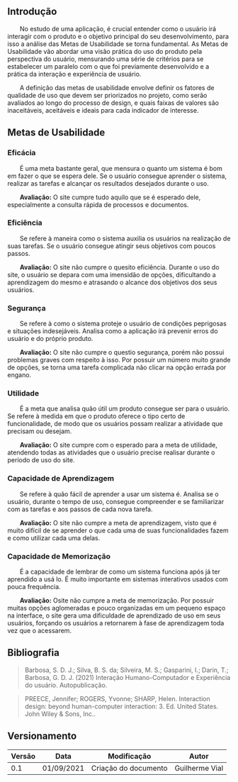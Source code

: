 ## Introdução

&emsp;&emsp;No estudo de uma aplicação, é crucial entender como o usuário irá interagir com o produto e o objetivo principal do seu desenvolvimento, para isso a análise das Metas de Usabilidade se torna fundamental. As Metas de Usabilidade vão abordar uma visão prática do uso do produto pela perspectiva do usuário, mensurando uma série de critérios para se estabelecer um paralelo com o que foi previamente desenvolvido e a prática da interação e experiência de usuário.

&emsp;&emsp;A definição das metas de usabilidade envolve definir os fatores de qualidade de uso que devem ser priorizados no projeto, como serão avaliados ao longo do processo de design, e quais faixas de valores são inaceitáveis, aceitáveis e ideais para cada indicador de interesse.

## Metas de Usabilidade

### Eficácia
&emsp;&emsp;É uma meta bastante geral, que mensura o quanto um sistema é bom em fazer o que se espera dele. Se o usuário consegue aprender o sistema, realizar as tarefas e alcançar os resultados desejados durante o uso.  

&emsp;&emsp;**Avaliação:** O site cumpre tudo aquilo que se é esperado dele, especialmente a consulta rápida de processos e documentos.

### Eficiência
&emsp;&emsp;Se refere à maneira como o sistema auxilia os usuários na realização de suas tarefas. Se o usuário consegue atingir seus objetivos com poucos passos.  

&emsp;&emsp;**Avaliação:** O site não cumpre o quesito eficiência. Durante o uso do site, o  usuário se depara com uma imensidão de opções, dificultando a aprendizagem do mesmo e atrasando o alcance dos objetivos dos seus usuários.

### Segurança
&emsp;&emsp;Se refere à como o sistema proteje o usuário de condições peprigosas e situações indesejáveis. Analisa como a aplicação irá prevenir erros do usuário e do próprio produto.  

&emsp;&emsp;**Avaliação:** O site não cumpre o questio segurança, porém não possui problemas graves com respeito à isso. Por possuir um número muito grande de opções, se torna uma tarefa complicada não clicar na opção errada por engano.

### Utilidade
&emsp;&emsp;É a meta que analisa quão útil um produto consegue ser para o usuário. Se refere à medida em que o produto oferece o tipo certo de funcionalidade, de modo que os usuários possam realizar a atividade que precisam ou desejam.  

&emsp;&emsp;**Avaliação:** O site cumpre com o esperado para a meta de utilidade, atendendo todas as atividades que o usuário precise realisar durante o período de uso do site.

### Capacidade de Aprendizagem
&emsp;&emsp;Se refere à quão fácil de aprender a usar um sistema é. Analisa se o usuário, durante o tempo de uso, consegue compreender e se familiarizar com as tarefas e aos passos de cada nova tarefa.  

&emsp;&emsp;**Avaliação:** O site não cumpre a meta de aprendizagem, visto que é muito difícil de se aprender o que cada uma de suas funcionalidades fazem e como utilizar cada uma delas.

### Capacidade de Memorização
&emsp;&emsp;É a capacidade de lembrar de como um sistema funciona após já ter aprendido a usá lo. É muito importante em sistemas interativos usados com pouca frequência.  

&emsp;&emsp;**Avaliação:** Osite não cumpre a meta de memorização. Por possuir muitas opções aglomeradas e pouco organizadas em um pequeno espaço na interface, o site gera uma dificuldade de aprendizado de uso em seus usuários, forçando os usuários a retornarem à fase de aprendizagem toda vez que o acessarem.


## Bibliografia
> Barbosa, S. D. J.; Silva, B. S. da; Silveira, M. S.; Gasparini, I.; Darin, T.; Barbosa, G. D. J. (2021)
Interação Humano-Computador e Experiência do usuário. Autopublicação.

> PREECE, Jennifer; ROGERS, Yvonne; SHARP, Helen. Interaction design: beyond human-computer interaction: 3. Ed. United States. John Wiley & Sons, Inc..

## Versionamento
| Versão | Data | Modificação | Autor |
| -------- |------|-------------|-------|
| 0.1 | 01/09/2021 | Criação do documento | Guilherme Vial |